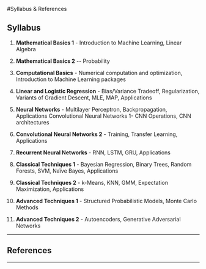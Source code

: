 #Syllabus & References

## Syllabus

1. **Mathematical Basics 1** - Introduction to Machine Learning, Linear Algebra

2. **Mathematical Basics 2** -- Probability

3. **Computational Basics** - Numerical computation and optimization, Introduction to Machine Learning packages

4. **Linear and Logistic Regression** - Bias/Variance Tradeoff, Regularization, Variants of Gradient Descent, MLE, MAP, Applications

5. **Neural Networks** - Multilayer Perceptron, Backpropagation, Applications Convolutional Neural Networks 1- CNN Operations, CNN architectures

6. **Convolutional Neural Networks 2** - Training, Transfer Learning, Applications

7. **Recurrent Neural Networks** - RNN, LSTM, GRU, Applications

8. **Classical Techniques 1** - Bayesian Regression, Binary Trees, Random Forests, SVM, Naïve Bayes, Applications

9. **Classical Techniques 2** - k-Means, KNN, GMM, Expectation Maximization, Applications

10. **Advanced Techniques 1** - Structured Probabilistic Models, Monte Carlo Methods

11. **Advanced Techniques 2** - Autoencoders, Generative Adversarial Networks


---

## References



---
